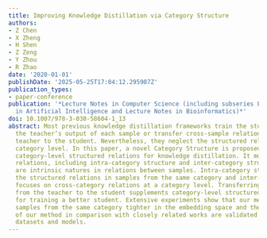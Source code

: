 ```yaml
---
title: Improving Knowledge Distillation via Category Structure
authors:
- Z Chen
- X Zheng
- H Shen
- Z Zeng
- Y Zhou
- R Zhao
date: '2020-01-01'
publishDate: '2025-05-25T17:04:12.295907Z'
publication_types:
- paper-conference
publication: '*Lecture Notes in Computer Science (including subseries Lecture Notes
  in Artificial Intelligence and Lecture Notes in Bioinformatics)*'
doi: 10.1007/978-3-030-58604-1_13
abstract: Most previous knowledge distillation frameworks train the student to mimic
  the teacher’s output of each sample or transfer cross-sample relations from the
  teacher to the student. Nevertheless, they neglect the structured relations at a
  category level. In this paper, a novel Category Structure is proposed to transfer
  category-level structured relations for knowledge distillation. It models two structured
  relations, including intra-category structure and inter-category structure, which
  are intrinsic natures in relations between samples. Intra-category structure penalizes
  the structured relations in samples from the same category and inter-category structure
  focuses on cross-category relations at a category level. Transferring category structure
  from the teacher to the student supplements category-level structured relations
  for training a better student. Extensive experiments show that our method groups
  samples from the same category tighter in the embedding space and the superiority
  of our method in comparison with closely related works are validated in different
  datasets and models.
---
```

